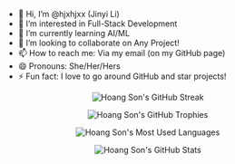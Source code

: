 - 👋 Hi, I’m @hjxhjxx (Jinyi Li)
- 👀 I’m interested in Full-Stack Development
- 🌱 I’m currently learning AI/ML
- 💞️ I’m looking to collaborate on Any Project!
- 📫 How to reach me: Via my email (on my GitHub page)
- 😄 Pronouns: She/Her/Hers
- ⚡ Fun fact: I love to go around GitHub and star projects!

<p align="center">
    <img src="https://github-readme-streak-stats.herokuapp.com/?user=hjxhjxx&theme=radical" alt="Hoang Son's GitHub Streak" />
</p>

<p align="center">
    <img src="https://github-profile-trophy.vercel.app/?username=hjxhjxx&theme=radical&column=5&row=1&margin-w=15&margin-h=15" alt="Hoang Son's GitHub Trophies" />
</p>
<p align="center">
    <img src="https://github-readme-stats.vercel.app/api/top-langs/?username=hjxhjxx&layout=compact&theme=radical&langs_count=12" alt="Hoang Son's Most Used Languages" />
</p>

<p align="center">
    <img src="https://github-contribution-stats.vercel.app/api/?username=hjxhjxx&theme=radical&layout=compact" alt="Hoang Son's GitHub Stats" />
</p>
